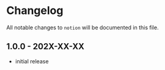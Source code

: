 # Changelog

All notable changes to `notion` will be documented in this file.

## 1.0.0 - 202X-XX-XX

- initial release
